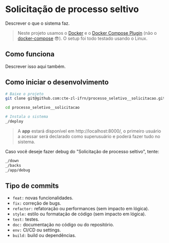 # Solicitação de processo seltivo

Descrever o que o sistema faz.

> Neste projeto usamos o [Docker](https://docs.docker.com/engine/install/) e o [Docker Compose Plugin](https://docs.docker.com/compose/install/compose-plugin/#:~:text=%20Install%20the%20plugin%20manually%20%F0%9F%94%97%20%201,of%20Compose%20you%20want%20to%20use.%20More%20) (não o [docker-compose](https://docs.docker.com/compose/install/) 😎). O setup foi todo testado usando o Linux.


## Como funciona

Descrever isso aqui também.

## Como iniciar o desenvolvimento

```bash
# Baixe o projeto
git clone git@github.com:cte-zl-ifrn/processo_seletivo__solicitacao.git processo_seletivo__solicitacao

cd processo_seletivo__solicitacao

# Instala o sistema
_/deploy
```

> A **app** estará disponível em http://localhost:8000/, o primeiro usuário a acessar será declarado como superusuário e poderá fazer tudo no sistema.

Caso você deseje fazer debug do "Solicitação de processo seltivo", tente:

```bash
_/down
_/backs
_/app/debug
```

## Tipo de commits

- `feat:` novas funcionalidades.
- `fix:` correção de bugs.
- `refactor:` refatoração ou performances (sem impacto em lógica).
- `style:` estilo ou formatação de código (sem impacto em lógica).
- `test:` testes.
- `doc:` documentação no código ou do repositório.
- `env:` CI/CD ou settings.
- `build:` build ou dependências.
